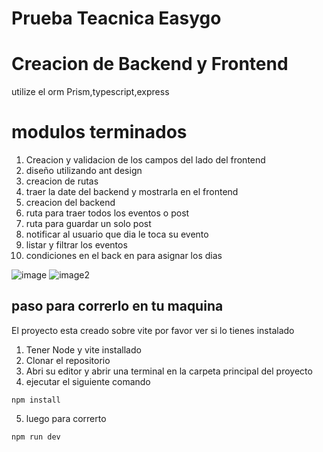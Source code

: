 # Prueba Teacnica Easygo

# Creacion de Backend y Frontend

utilize el orm Prism,typescript,express

# modulos terminados

1. Creacion y validacion de los campos del lado del frontend
2. diseño utilizando ant design
3. creacion de rutas
4. traer la date del backend y mostrarla en el frontend
5. creacion del backend
6. ruta para traer todos los eventos o post
7. ruta para guardar un solo post
8. notificar al usuario que dia le toca su evento
9. listar y filtrar los eventos
10. condiciones en el back en para asignar los dias

![image](https://res.cloudinary.com/dx9n8tsyu/image/upload/v1648942029/react-proyect/screenshot-localhost_3000-2022.04.02-17_26_39_slaqdk.png)
![image2](https://res.cloudinary.com/dx9n8tsyu/image/upload/v1648953040/react-proyect/screenshot-localhost_3000-2022.04.02-20_30_12_ueyumo.png)

## paso para correrlo en tu maquina

El proyecto esta creado sobre vite por favor ver si lo tienes instalado

1. Tener Node y vite installado
2. Clonar el repositorio
3. Abri su editor y abrir una terminal en la carpeta principal del proyecto
4. ejecutar el siguiente comando

```
npm install
```

5. luego para correrto

```
npm run dev
```
